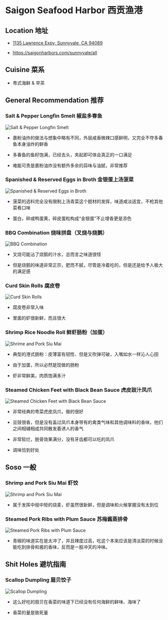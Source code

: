 # Saigon Seafood Harbor  西贡渔港

## Location 地址

- [1135 Lawrence Expy, Sunnyvale, CA 94089](https://goo.gl/maps/qDRrEC2HfzMoP1go6)

- <https://saigonharbors.com/sunnyvale/all>

## Cuisine 菜系

- 粤式海鲜 & 早茶

## General Recommendation 推荐

### Salt & Pepper Longfin Smelt 椒盐多春鱼

![Salt & Pepper Longfin Smelt](Pix2022Jul23rd/Salt_%26_Pepper_Longfin_Smelt.jpeg)

- 裹粉油炸的做法与想象中略有不同，外层咸香微辣口感鲜明，又完全不夺多春鱼本身油炸的鲜香

- 多春鱼的鱼籽饱满，已经去头，夹起即可体会真正的一口满足

- 难能可贵是裹粉油炸没有额外多余的蒜味与油腻，非常推荐

### Spanished & Reserved Eggs in Broth 金银蛋上汤菠菜

![Spanished & Reserved Eggs in Broth](Pix2022Jul23rd/Spinach_%26_Reserved_Eggs_in_Broth.jpeg)

- 菠菜的选料完全没有限制上汤青菜这个题材的发挥，味道咸淡适宜，不枪其他菜肴口味

- 蛋白，碎咸鸭蛋黄，碎皮蛋粒构成“金银蛋”不止增香更是添色

### BBQ Combination 烧味拼盘（叉烧与烧鹅）

![BBQ Combination](Pix2022July24th/BBQ_Combination.jpg)

- 叉烧可能沾了烧鹅的汁水，总而言之味道很怪

- 但是烧鹅的味道非常正宗，肥而不腻，尽管是冷着吃的，但是还是给予人极大的满足感

### Curd Skin Rolls 腐皮卷

![Curd Skin Rolls](Pix2022July24th/Curd_Skin_Rolls.jpg)

- 腐皮卷非常入味

- 里面的虾很新鲜，而且很大

### Shrimp Rice Noodle Roll 鲜虾肠粉（加蛋）

![Shrime and Pork Siu Mai](Pix2022July24th/Shrimp_Rice_Noodle_Roll.jpg)

- 典型的港式肠粉：皮薄富有韧性、但是又吹弹可破，入嘴如水一样沁人心田

- 由于加蛋，所以必然是现做的肠粉

- 虾非常鲜美，肉质饱满多汁

### Steamed Chicken Feet with Black Bean Sauce 虎皮豉汁凤爪

![Steamed Chicken Feet with Black Bean Sauce](Pix2022July24th/Steamed_Chicken_Feet_with_Black_Bean_Sauce.jpg)

- 非常经典的粤菜虎皮凤爪，做的很好

- 豆豉很香，但是没有盖过凤爪本身带有的禽类气味和其他调味料的香味，他们之间相辅相成共同散发着诱人的香气

- 非常软烂，脱骨效果满分，没有牙齿都可以吃的凤爪

- 调味恰到好处

## Soso 一般

### Shrimp and Pork Siu Mai 虾饺

![Shrimp and Pork Siu Mai](Pix2022July24th/Shrimp_and_Pork_Siu_Mai.jpg)

- 属于发挥中规中矩的烧麦，虾虽然很新鲜，但是调味和火候掌握没有太到位

### Steamed Pork Ribs with Plum Sauce 苏梅酱蒸排骨

![Steamed Pork Ribs with Plum Sauce](Pix2022July24th/Steamed_Pork_Ribs_with_Plum_Sauce.jpg)

- 青椒的味道实在是太冲了，并且辣度过高，吃这个本来应该是清淡菜的时候没能吃到排骨和酱的香味，反而是一股冲天的冲味。

## Shit Holes 避坑指南

### Scallop Dumpling 扇贝饺子

![Scallop Dumpling](Pix2022July24th/Scallop_Dumpling.jpg)

- 这么好吃的扇贝在香菜的味道下已经没有任何海鲜的鲜味、海味了

- 香菜的量是致死量

